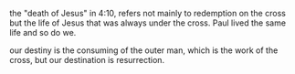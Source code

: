 the "death of Jesus" in 4:10, refers not mainly to redemption on the cross but the life
of Jesus that was always under the cross. Paul lived the same life and so do we.

our destiny is the consuming of the outer man, which is the work of the cross, but our
destination is resurrection.

